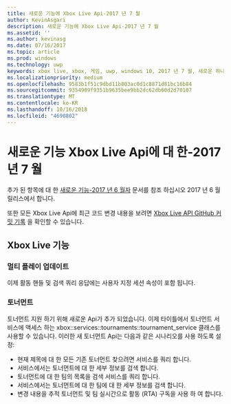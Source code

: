 ```yaml
---
title: 새로운 기능에 Xbox Live Api-2017 년 7 월
author: KevinAsgari
description: 새로운 기능에 Xbox Live Api-2017 년 7 월
ms.assetid: ''
ms.author: kevinasg
ms.date: 07/16/2017
ms.topic: article
ms.prod: windows
ms.technology: uwp
keywords: xbox live, xbox, 게임, uwp, windows 10, 2017 년 7 월, 새로운 하나 xbox
ms.localizationpriority: medium
ms.openlocfilehash: 9583b1f51c9dbd11b803ac0d1c8871d81bc16b84
ms.sourcegitcommit: 9354909f9351b9635bee9bb2dc62db60d2d70107
ms.translationtype: MT
ms.contentlocale: ko-KR
ms.lasthandoff: 10/16/2018
ms.locfileid: "4690802"
---
```

# <a name="whats-new-for-the-xbox-live-apis---july-2017"></a>새로운 기능 Xbox Live Api에 대 한-2017 년 7 월

추가 된 항목에 대 한 [새로운 기능-2017 년 6 월자](1706-whats-new.md) 문서를 참조 하십시오 2017 년 6 월 릴리스에서 합니다.

또한 모든 Xbox Live Api에 최근 코드 변경 내용을 보려면 [Xbox Live API GitHub 커밋 기록](https://github.com/Microsoft/xbox-live-api/commits/master) 을 확인할 수 있습니다.

## <a name="xbox-live-features"></a>Xbox Live 기능

### <a name="multiplayer-updates"></a>멀티 플레이 업데이트

이제 활동 핸들 및 검색 쿼리 응답에는 사용자 지정 세션 속성이 포함 됩니다.

### <a name="tournaments"></a>토너먼트

토너먼트 지원 하기 위해 새로운 Api가 추가 되었습니다. 이제 타이틀에서 토너먼트 서비스에 액세스 하는 xbox::services::tournaments::tournament_service 클래스를 사용할 수 있습니다.
이러한 새 토너먼트 Api는 다음과 같은 시나리오를 사용 하도록 설정:
* 현재 제목에 대 한 모든 기존 토너먼트 찾으려면 서비스를 쿼리 합니다.
* 서비스에서는 토너먼트에 대 한 세부 정보를 검색 합니다.
* 토너먼트에 대 한 팀의 목록을 검색 서비스를 쿼리 합니다.
* 서비스에서는 토너먼트에 대 한 팀에 대 한 세부 정보를 검색 합니다.
* 변경 내용을 추적 토너먼트 및 팀 실시간으로 활동 (RTA) 구독을 사용 하 여 합니다.
